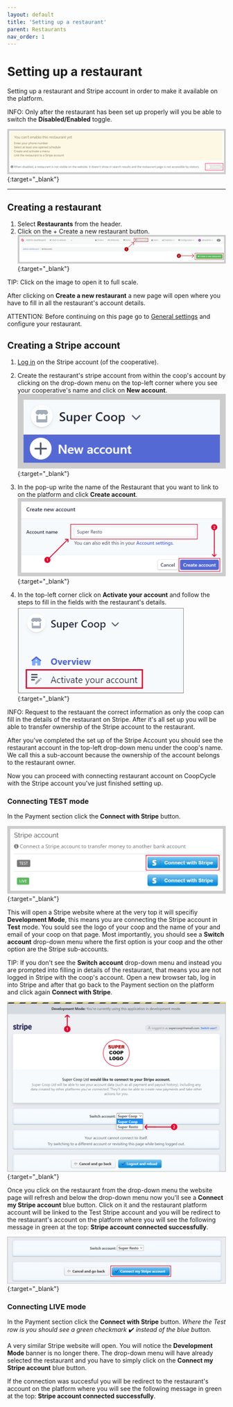 ```yaml
---
layout: default
title: 'Setting up a restaurant'
parent: Restaurants
nav_order: 1
---
```


# Setting up a restaurant

<div class="alert alert-info" role="alert">
Setting up a restaurant and Stripe account in order to make it available on the platform.
</div>

<span class="badge badge-info">INFO:</span><span> Only after the restaurant has been set up properly will you be able to switch the **Disabled/Enabled** toggle.</span>

[![](/assets/images/enablerestotoggle.png)](/assets/images/enablerestotoggle.png){:target="\_blank"}

---

## Creating a restaurant

1. Select <i class="fas fa-utensils"></i> **Restaurants** from the header.
2. Click on the <span class="badge badge-success">+ Create a new restaurant</span> button.
  [![](/assets/images/createrestaurant.png)](/assets/images/createrestaurant.png){:target="\_blank"}<br>
  
<span class="badge badge-info">TIP:</span><span> Click on the image to open it to full scale.</span>

After clicking on **Create a new restaurant** a new page will open where you have to fill in all the restaurant's account details.<br>

<span class="badge badge-warning">ATTENTION:</span><span> Before continuing on this page go to [General settings](/en/admin/restaurants/general-settings/) and configure your restaurant.</span>

## Creating a Stripe account

1. [Log in](https://dashboard.stripe.com/login) on the Stripe account (of the cooperative).
2. Create the restaurant's stripe account from within the coop's account by clicking on the drop-down menu on the top-left corner where you see your cooperative's name and click on **New account**. 
  [![Sripe New Account Add](/assets/images/stripeNewAccount.png)](/assets/images/stripeNewAccount.png){:target="\_blank"}
  
3. In the pop-up write the name of the Restaurant that you want to link to on the platform and click **Create account**.
  [![Stripe Resto Account Name](/assets/images/stripeRestoAccountName.png)](/assets/images/stripeRestoAccountName.png){:target="\_blank"}

4. In the top-left corner click on **Activate your account** and follow the steps to fill in the fields with the restaurant's details.<br>
  [![Stripe Activate Account](/assets/images/stripeActivateAccount.png)](/assets/images/stripeActivateAccount.png){:target="\_blank"}

<span class="badge badge-info">INFO:</span><span> Request to the restauant the correct information as only the coop can fill in the details of the restaurant on Stripe. After it's all set up you will be able to transfer ownership of the Stripe account to the restaurant.</span>

After you've completed the set up of the Stripe Account you should see the restaurant account in the top-left drop-down menu under the coop's name. We call this a sub-account because the ownership of the account belongs to the restaurant owner.

Now you can proceed with connecting restaurant account on CoopCycle with the Stripe account you've just finished setting up.

### Connecting TEST mode

In the Payment section click the **Connect with Stripe** button. 

[![Stripe](/assets/images/stripeTest.png)](/assets/images/stripeTest.png){:target="\_blank"}

This will open a Stripe website where at the very top it will specifiy **Development Mode**, this means you are connecting the Stripe account in **Test** mode.
You sould see the logo of your coop and the name of your and email of your coop on that page. 
Most importantly, you should see a **Switch account** drop-down menu where the first option is your coop and the other option are the Stripe sub-accounts.<br>

<span class="badge badge-info">TIP:</span><span> If you don't see the <strong>Switch account</strong> drop-down menu and instead you are prompted into filling in details of the restaurant, that means you are not logged in Stripe with the coop's account. Open a new browser tab, log in into Stripe and after that go back to the Payment section on the platform and click again <strong>Connect with Stripe</strong>.</span>

[![Stripe Choose Resto](/assets/images/stripeTestChooseResto.png)](/assets/images/stripeTestChooseResto.png){:target="\_blank"}

Once you click on the restaurant from the drop-down menu the website page will refresh and below the drop-down menu now you'll see a **Connect my Stripe account** blue button. Click on it and the restaurant platform account will be linked to the Test Stripe account and you will be redirect to the restaurant's account on the platform where you will see the following message in green at the top: **Stripe account connected successfully**.

[![Stripe Connect Test Account](/assets/images/connectMyStripeAccountButton.png)](/assets/images/connectMyStripeAccountButton.png){:target="\_blank"}

### Connecting LIVE mode

In the Payment section click the **Connect with Stripe** button. *Where the Test row is you should see a green checkmark* ✔️ *instead of the blue button.*

A very similar Stripe website will open. You will notice the **Development Mode** banner is no longer there. The drop-down menu will have already selected the restaurant and you have to simply click on the **Connect my Stripe account** blue button.

If the connection was succesful you will be redirect to the restaurant's account on the platform where you will see the following message in green at the top: **Stripe account connected successfully**.


<!--

You don't have to fill in the details of the Restaurant on this page, simply proceed by clicking **Skip this account form**. The Stripe website page will close and you will return to the Restaurant settings page on the platform. If connection was successful you will see the following message in green at the top: **Stripe account connected successfully**.

[![Stripe](/assets/images/stripeTestSkip.png)](/assets/images/stripeTestSkip.png){:target="\_blank"}

-->








<!--


  - Check that “Payments” and “Payouts” are green - in case of problems contact [dev@coopcycle.org](mailto:dev@coopcycle.org)

  ![Stripe](/assets/images/stripe_resto_account_fr_5.png)


After performing these steps:

- Create an account for the restaurateur in the “Users” section
- Assign the restaurant to this restaurateur so that he can access the back office


Prerequisite:

- Having correctly configured the Stripe account linked to the platform (link to the corresponding page)


Minimum information required beforehand:

- Name, first name of the restaurateur
- Legal name of the restaurant
- Restaurant phone number
- Restaurant address
- IBAN of the restaurant
- **Color front / back scan of the restaurant owner's identity card in JPEG or PNG format (Stripe request after the first orders for identity verification)**
- Contractual information (what delivery rate for the restaurant owner? For the customer? Who pays the payment fees?)

-->
